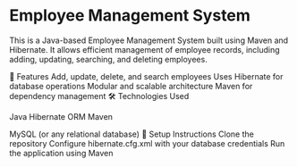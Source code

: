# Employee Management System

This is a Java-based Employee Management System built using Maven and Hibernate. It allows efficient management of employee records, including adding, updating, searching, and deleting employees.

🚀 Features
Add, update, delete, and search employees
Uses Hibernate for database operations
Modular and scalable architecture
Maven for dependency management
🛠 Technologies Used

 Java
Hibernate ORM
Maven

MySQL (or any relational database)
📌 Setup Instructions
Clone the repository
Configure hibernate.cfg.xml with your database credentials
Run the application using Maven
